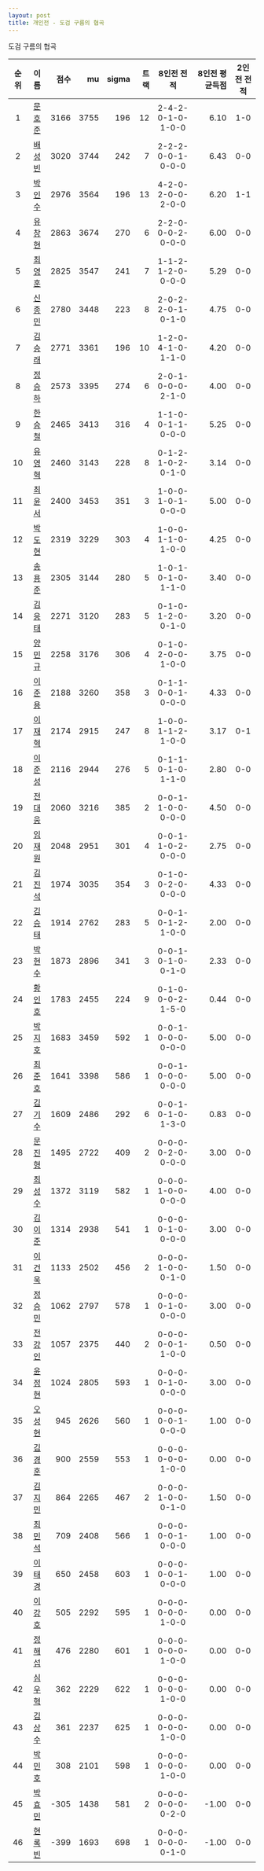 ```yaml
---
layout: post
title: 개인전 - 도검 구름의 협곡
---
```


도검 구름의 협곡

| 순위 | 이름 | 점수 | mu | sigma | 트랙 | 8인전 전적 | 8인전 평균득점 | 2인전 전적 |
|:---:|:---:|---:|---:|---:|---:|:---:|---:|:---:|
| 1 | [문호준](../munhojun) | 3166 | 3755 | 196 | 12 | 2-4-2-0-1-0-1-0-0 | 6.10 | 1-0 |
| 2 | [배성빈](../baeseongbin) | 3020 | 3744 | 242 | 7 | 2-2-2-0-0-1-0-0-0 | 6.43 | 0-0 |
| 3 | [박인수](../bakinsu) | 2976 | 3564 | 196 | 13 | 4-2-0-2-0-0-2-0-0 | 6.20 | 1-1 |
| 4 | [유창현](../yuchanghyeon) | 2863 | 3674 | 270 | 6 | 2-2-0-0-0-2-0-0-0 | 6.00 | 0-0 |
| 5 | [최영훈](../choiyeonghun) | 2825 | 3547 | 241 | 7 | 1-1-2-1-2-0-0-0-0 | 5.29 | 0-0 |
| 6 | [신종민](../shinjongmin) | 2780 | 3448 | 223 | 8 | 2-0-2-2-0-1-0-1-0 | 4.75 | 0-0 |
| 7 | [김승래](../gimseungrae) | 2771 | 3361 | 196 | 10 | 1-2-0-4-1-0-1-1-0 | 4.20 | 0-0 |
| 8 | [정승하](../jeongseungha) | 2573 | 3395 | 274 | 6 | 2-0-1-0-0-0-2-1-0 | 4.00 | 0-0 |
| 9 | [한승철](../hanseungcheol) | 2465 | 3413 | 316 | 4 | 1-1-0-0-1-1-0-0-0 | 5.25 | 0-0 |
| 10 | [유영혁](../yuyeonghyeok) | 2460 | 3143 | 228 | 8 | 0-1-2-1-0-2-0-1-0 | 3.14 | 0-0 |
| 11 | [최윤서](../choiyunseo) | 2400 | 3453 | 351 | 3 | 1-0-0-1-0-1-0-0-0 | 5.00 | 0-0 |
| 12 | [박도현](../bakdohyeon) | 2319 | 3229 | 303 | 4 | 1-0-0-1-1-0-1-0-0 | 4.25 | 0-0 |
| 13 | [송용준](../songyongjun) | 2305 | 3144 | 280 | 5 | 1-0-1-0-1-0-1-1-0 | 3.40 | 0-0 |
| 14 | [김응태](../gimeungtae) | 2271 | 3120 | 283 | 5 | 0-1-0-1-2-0-0-1-0 | 3.20 | 0-0 |
| 15 | [양민규](../yangmingyu) | 2258 | 3176 | 306 | 4 | 0-1-0-2-0-0-1-0-0 | 3.75 | 0-0 |
| 16 | [이준용](../ijunyong) | 2188 | 3260 | 358 | 3 | 0-1-1-0-0-1-0-0-0 | 4.33 | 0-0 |
| 17 | [이재혁](../ijaehyeok) | 2174 | 2915 | 247 | 8 | 1-0-0-1-1-2-1-0-0 | 3.17 | 0-1 |
| 18 | [이준성](../ijunseong) | 2116 | 2944 | 276 | 5 | 0-1-1-0-1-0-1-1-0 | 2.80 | 0-0 |
| 19 | [전대웅](../jeondaewoong) | 2060 | 3216 | 385 | 2 | 0-0-1-1-0-0-0-0-0 | 4.50 | 0-0 |
| 20 | [임재원](../imjaewon) | 2048 | 2951 | 301 | 4 | 0-0-1-1-0-2-0-0-0 | 2.75 | 0-0 |
| 21 | [김진석](../gimjinseok) | 1974 | 3035 | 354 | 3 | 0-1-0-0-2-0-0-0-0 | 4.33 | 0-0 |
| 22 | [김승태](../gimseungtae) | 1914 | 2762 | 283 | 5 | 0-0-1-0-1-2-1-0-0 | 2.00 | 0-0 |
| 23 | [박현수](../bakhyeonsu) | 1873 | 2896 | 341 | 3 | 0-0-1-0-1-0-0-1-0 | 2.33 | 0-0 |
| 24 | [황인호](../hwanginho) | 1783 | 2455 | 224 | 9 | 0-1-0-0-0-2-1-5-0 | 0.44 | 0-0 |
| 25 | [박지호](../bakjiho) | 1683 | 3459 | 592 | 1 | 0-0-1-0-0-0-0-0-0 | 5.00 | 0-0 |
| 26 | [최준호](../choijunho) | 1641 | 3398 | 586 | 1 | 0-0-1-0-0-0-0-0-0 | 5.00 | 0-0 |
| 27 | [김기수](../gimgisu) | 1609 | 2486 | 292 | 6 | 0-0-1-0-1-0-1-3-0 | 0.83 | 0-0 |
| 28 | [문진형](../munjinhyeong) | 1495 | 2722 | 409 | 2 | 0-0-0-0-2-0-0-0-0 | 3.00 | 0-0 |
| 29 | [최성수](../choiseongsu) | 1372 | 3119 | 582 | 1 | 0-0-0-1-0-0-0-0-0 | 4.00 | 0-0 |
| 30 | [김이준](../gimijun) | 1314 | 2938 | 541 | 1 | 0-0-0-0-1-0-0-0-0 | 3.00 | 0-0 |
| 31 | [이건욱](../igeonuk) | 1133 | 2502 | 456 | 2 | 0-0-0-1-0-0-0-1-0 | 1.50 | 0-0 |
| 32 | [정승민](../jeongseungmin) | 1062 | 2797 | 578 | 1 | 0-0-0-0-1-0-0-0-0 | 3.00 | 0-0 |
| 33 | [전강인](../jeongangin) | 1057 | 2375 | 440 | 2 | 0-0-0-0-0-1-1-0-0 | 0.50 | 0-0 |
| 34 | [윤정현](../yunjeonghyeon) | 1024 | 2805 | 593 | 1 | 0-0-0-0-1-0-0-0-0 | 3.00 | 0-0 |
| 35 | [오성현](../oseonghyeon) | 945 | 2626 | 560 | 1 | 0-0-0-0-0-1-0-0-0 | 1.00 | 0-0 |
| 36 | [김경훈](../gimgyeonghun) | 900 | 2559 | 553 | 1 | 0-0-0-0-0-0-1-0-0 | 0.00 | 0-0 |
| 37 | [김지민](../gimjimin) | 864 | 2265 | 467 | 2 | 0-0-0-1-0-0-0-1-0 | 1.50 | 0-0 |
| 38 | [최민석](../choiminseok) | 709 | 2408 | 566 | 1 | 0-0-0-0-0-1-0-0-0 | 1.00 | 0-0 |
| 39 | [이태경](../itaegyoeng) | 650 | 2458 | 603 | 1 | 0-0-0-0-0-1-0-0-0 | 1.00 | 0-0 |
| 40 | [이강호](../igangho) | 505 | 2292 | 595 | 1 | 0-0-0-0-0-0-1-0-0 | 0.00 | 0-0 |
| 41 | [정해섭](../jeonghaeseop) | 476 | 2280 | 601 | 1 | 0-0-0-0-0-0-1-0-0 | 0.00 | 0-0 |
| 42 | [심우혁](../shimuhyeok) | 362 | 2229 | 622 | 1 | 0-0-0-0-0-0-1-0-0 | 0.00 | 0-0 |
| 43 | [김상수](../gimsangsu) | 361 | 2237 | 625 | 1 | 0-0-0-0-0-0-1-0-0 | 0.00 | 0-0 |
| 44 | [박민호](../bakminho) | 308 | 2101 | 598 | 1 | 0-0-0-0-0-0-1-0-0 | 0.00 | 0-0 |
| 45 | [박효민](../bakhyomin) | -305 | 1438 | 581 | 2 | 0-0-0-0-0-0-0-2-0 | -1.00 | 0-0 |
| 46 | [현록빈](../hyeonrokbin) | -399 | 1693 | 698 | 1 | 0-0-0-0-0-0-0-1-0 | -1.00 | 0-0 |
